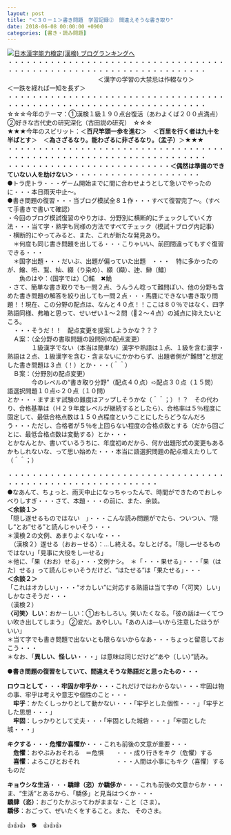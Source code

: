 ```yaml
---
layout: post
title: "＜３０－１＞書き問題　学習記録②　間違えそうな書き取り"
date: 2018-06-08 00:00:00 +0900
categories: [書き・読み問題]
---
```


[![](/syuusyuu9701/assets/images/＜３０－１＞書き問題-学習記録②-間違えそうな書き取り-br_c_3028_1.gif)](http://blog.with2.net/link.php?1659096:3028 "日本漢字能力検定(漢検) ブログランキングへ")[日本漢字能力検定(漢検) ブログランキングへ](http://blog.with2.net/link.php?1659096:3028)  
・・・・・・・・・・・・・・・・・・・・・・・・・・・・・・・・・・・・・・・・・・・・・・・・・・・・・・・・・・・・・・・・・・・・・  
　　　　　　　　　　　　　　　＜漢字の学習の大禁忌は作輟なり＞　　　　　＜一跌を経れば一知を長ず＞　　　　　  
・・・・・・・・・・・・・・・・・・・・・・・・・・・・・・・・・・・・・・・・・・・・・・・・・・・・・・・・・・・・・・・・・・・・・  
☆☆☆今年のテーマ：①漢検１級１９０点台復活（あわよくば２００点満点）　②好きな古代史の研究深化（古田説の研究）　☆☆☆  
★★★今年のスピリット：＜**百尺竿頭一歩を進む**＞　＜**百里を行く者は九十を半ばとす**＞　＜**為さざるなり。能わざるに非ざるなり。（孟子）**＞★★★  
・・・・・・・・・・・・・・・・・・・・・・・・・・・・・・・・・・・・・・・・・・・・・・・・・・・・・・・・・・・・・・・・・・・・・  
・・・・・・・・・・・・・・・・・・・・・・・・・・・**＜偶然は準備のできていない人を助けない＞**・・・・・・・・・・・・・・・・・・・・・  
●トラ虎トラ・・・ゲーム開始までに間に合わせようとして急いでやったのに・・・本日雨天中止～。  
●書き問題の復習・・・当ブログ模試全８１作・・・すべて復習完了～。（すべて手書きで書いて確認）  
・今回のブログ模試復習のやり方は、分野別に横断的にチェックしていく方法・・・当て字・熟字も同様の方法ですべてチェック（模試＋ブログ内記事）  
・横断的にやってみると、また、これが新たな発見あり。  
　＊何度も同じ書き問題を出してる・・・こりゃいい、前回間違ってもすぐ復習できる・・・  
　＊国字出題・・・だいぶ、出題が偏っていた出題　・・・　特に多かったのが、鱛、呏、鵥、杣、纐（り染め）、纐（纈）、迚、鰰（鱩）  
　　魚のはや：（国字では）〇鰙　✖鮠  
・さて、簡単な書き取りでも一問２点、うんうん唸って難問ぽい、他の分野も含めた書き問題の解答を絞り出しても一問２点・・・馬鹿にできない書き取り問題！！現在、この分野の配点は、なんと４０点！！ここは８０％ではなく、四字熟語同様、弗箱と思って、せいぜい１～２問（🔺２～４点）の減点に抑えたいところ。  
　・・・そうだ！！　配点変更を提案しようかな？？？  
　Ａ案：（全分野の書取問題の設問別の配点変更）  
　　　　１級漢字でない（本当は簡単な）漢字や熟語は１点、１級を含む漢字・熟語は２点、１級漢字を含む・含まないにかかわらず、出題者側が“難問”と想定した書き問題は３点（！）とか・・・（＾＾）　  
　Ｂ案：（分野別の配点変更）  
　　　　今のレベルの“書き取り分野”（配点４０点）➪配点３０点（１５問）　語選択問題１０点➪２０点（１０問）  
とか・・・ますます試験の難度はアップしそうかな（＾＾；）！？　その代わり、合格基準は（Ｈ２９年度レベルが継続するとしたら）、合格率は５％程度に固定して、最低合格点数は１５０点程度ということにしたらどうなんだろう・・・ただし、合格者が５％を上回らない程度の合格点数とする（だから回ごとに、最低合格点数は変動する）とか・・・  
とかなんとか、書いているうちに、年度初めだから、何か出題形式の変更もあるかもしれないな、って思い始めた・・・本当に語選択問題の配点増えたりして（＾＾；）  
  
・・・・・・・・・・・・・・・・・・・・・・・・・・・・・・・・・・・・・・・・・・・・・・・・・・・・・・・・・・・・・  
●なあんて、ちょっと、雨天中止になっちゃったんで、時間ができたのでおしゃべりしすぎ・・・さて、本題・・・の前に、また、余談。  
**＜余談１＞**  
「隠し遂せるものではない　」・・・こんな読み問題がでたら、ついつい、“隠し“とお”せる”と読んじゃいそう・・・  
＊漢検２の文例、あまりよくないな・・・  
　（漢検２）遂せる（おお－せる）：…し終える。なしとげる。「隠し―せるものではない」「見事に大役をし―せる」  
＊他に、「果（おお）せる」・・・文例ナシ。　＊「・・・果せる」・・・「果（はた）せる」って読んじゃいそうだけど、“はたせる”は「果たせる」・・・  
**＜余談２＞**  
「これはオカしい」・・・“オカしい”に対応する熟語は当て字の「〈可笑〉しい」しかなさそうだ・・・  
（漢検２）  
**〈可笑〉しい**：おか－しい：①おもしろい。笑いたくなる。「彼の話は―くてつい吹き出してしまう」 ②変だ。あやしい。「あの人は―いから注意したほうがいい」  
＊当て字でも書き問題で出ないとも限らないからなあ・・・ちょっと留意しておこう・・・  
＊なお、「**異しい、怪しい**・・・」は意味は同じだけど“あや（しい）”読み。  
  
**●書き問題の復習をしていて、間違えそうな熟語だと思ったもの・・・**  
  
**ロウコとして**・・・**牢固か牢乎か**・・・これだけではわからない・・・牢固は物の事、牢乎は考えや意志や個性のこと・・・  
　**牢乎**：かたくしっかりとして動かない・・・「牢乎とした個性・・・」「牢乎とした思想・・・」  
　**牢固**：しっかりとして丈夫・・・「牢固とした城砦・・・」「牢固とした城・・・」  
  
**キクする**・・・**危懼か喜懼か**・・・これも前後の文意が重要・・・  
　**危懼**：おやぶみおそれる　＝危惧　　・・・成り行きをキク（危懼）する  
　**喜懼**：よろこびとおそれ　　　　　　・・・人間は小事にもキク（喜懼）するものだ  
  
**キョウシな生活**・・・**驕肆（恣）か驕侈か**・・・これも前後の文意からか・・・ま、“生活”とあるから、「驕侈」と見当はつくか・・・  
**驕肆（恣）**：おごりたかぶってわがままな・こと（さま）。 　  
**驕侈**：おごって、ぜいたくをすること。また、 そのさま。  
  
👍👍👍　🐕　👍👍👍